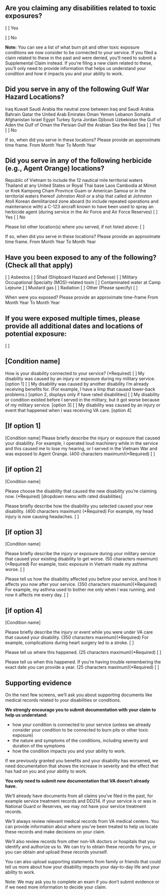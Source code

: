 ## Are you claiming any disabilities related to toxic exposures? 

[ ] Yes

[ ] No

**Note:** You can see a list of what burn pit and other toxic exposure conditions we now consider to be connected to your service. If you filed a claim related to these in the past and were denied, you’ll need to submit a Supplemental Claim instead. If you’re filing a new claim related to these, you’ll only need to provide information that helps us understand your condition and how it impacts you and your ability to work.



## Did you serve in any of the following Gulf War Hazard Locations? 

Iraq 
Kuwait 
Saudi Arabia 
the neutral zone between Iraq and Saudi Arabia 
Bahrain 
Qatar 
the United Arab Emirates 
Oman 
Yemen 
Lebanon 
Somalia 
Afghanistan
Israel 
Egypt 
Turkey 
Syria 
Jordan 
Djibouti 
Uzbekistan 
the Gulf of Aden
the Gulf of Oman
the Persian Gulf
the Arabian Sea
the Red Sea
[ ] Yes
[ ] No

If so, when did you serve in these locations? Please provide an approximate time frame. 
From
Month Year
To 
Month Year



## Did you serve in any of the following herbicide (e.g., Agent Orange) locations?

Republic of Vietnam to include the 12 nautical mile territorial waters
Thailand at any United States or Royal Thai base
Laos
Cambodia at Mimot or Krek
Kampong Cham Province
Guam or American Samoa
or in the territorial waters thereof 
Johnston Atoll or a ship that called at Johnston Atoll Korean demilitarized zone
aboard (to include repeated operations and maintenance with) a C-123 aircraft known to have been used to spray an herbicide agent (during service in the Air Force and Air Force Reserves)
[ ] Yes
[ ] No

Please list other location(s) where you served, if not listed above:
[                                      ] 

If so, when did you serve in these locations? Please provide an approximate time frame. 
From
Month Year
To 
Month Year



## Have you been exposed to any of the following? (Check all that apply)
[ ] Asbestos
[ ] Shad (Shipboard Hazard and Defense) 
[ ] Military Occupational Specialty (MOS)-related toxin 
[ ] Contaminated water at Camp Lejeune
[ ] Mustard gas
[ ] Radiation
[ ] Other (Please specify)
[                                      ] 

When were you exposed? Please provide an approximate time-frame 
From
Month Year
To 
Month Year



## If you were exposed multiple times, please provide all additional dates and locations of potential exposure:

[                                      ] 



## [Condition name]

How is your disability connected to your service? (*Required)
[ ] My disability was caused by an injury or exposure during my military service. [option 1]
[ ] My disability was caused by another disability I’m already receiving benefits for. (For example, I have a limp that caused lower-back problems.) [option 2, displays only if have rated disabilities]
[ ] My disability or condition existed before I served in the military, but it got worse because of my military service. [option 3]
[ ] My disability was caused by an injury or event that happened when I was receiving VA care. [option 4]



## [If option 1]

[Condition name]
Please briefly describe the injury or exposure that caused your disability. 
For example, I operated loud machinery while in the service and this caused me to lose my hearing, or I served in the Vietnam War and was exposed to Agent Orange. (400 characters maximum)(*Required)
[                                      ] 


## [if option 2]

[Condition name]

Please choose the disability that caused the new disability you’re claiming now. (*Required) 
[dropdown menu with rated disabilities]

Please briefly describe how the disability you selected caused your new disability. (400 characters maximum) (*Required)
For example, my head injury is now causing headaches.
[                                      ] 


## [if option 3]

[Condition name]

Please briefly describe the injury or exposure during your military service that caused your existing disability to get worse. (50 characters maximum)(*Required)
For example, toxic exposure in Vietnam made my asthma worse.
[                                      ] 

Please tell us how the disability affected you before your service, and how it affects you now after your service. (350 characters maximum)(*Required)
For example, my asthma used to bother me only when I was running, and now it affects me every day.
[                                      ] 


## [if option 4]

[Condition name]

Please briefly describe the injury or event while you were under VA care that caused your disability. (350 characters maximum)(*Required)
For example, complications during heart surgery led to a stroke.
[                                      ] 

Please tell us where this happened. (25 characters maximum)(*Required)
[                                      ] 

Please tell us when this happened. If you’re having trouble remembering the exact date you can provide a year. (25 characters maximum)(*Required)
[                                      ] 



## Supporting evidence

On the next few screens, we’ll ask you about supporting documents like medical records related to your disabilities or conditions.

**We strongly encourage you to submit documentation with your claim to help us understand:**
- how your condition is connected to your service (unless we already consider your condition to be connected to burn pits or other toxic exposure)
- the nature and symptoms of the conditions, including severity and duration of the symptoms
- how the condition impacts you and your ability to work.

If we previously granted you benefits and your disability has worsened, we need documentation that shows the increase in severity and the effect that has had on you and your ability to work.

**You only need to submit new documentation that VA doesn’t already have.** 

We’ll already have documents from all claims you’ve filed in the past, for example service treatment records and DD214. If your service is or was in National Guard or Reserves, we may not have your service treatment records.

We'll always review relevant medical records from VA medical centers. You can provide information about where you’ve been treated to help us locate these records and make decisions on your claim.

We’ll also review records from other non-VA doctors or hospitals that you identify and authorize us to. We can try to obtain these records for you, or you can obtain and upload these records yourself.

You can also upload supporting statements from family or friends that could tell us more about how your disability impacts your day-to-day life and your ability to work.

Note: We may ask you to complete an exam if you don’t submit evidence or if we need more information to decide your claim.
